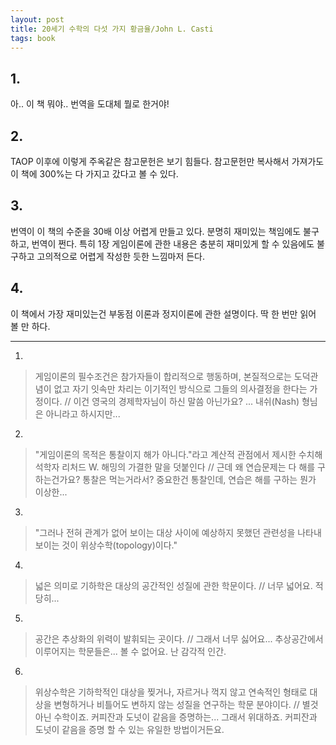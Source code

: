 ```yaml
---
layout: post
title: 20세기 수학의 다섯 가지 황금율/John L. Casti
tags: book
---
```


## 1. 
아.. 이 책 뭐야.. 번역을 도대체 뭘로 한거야!

## 2. 
TAOP 이후에 이렇게 주옥같은 참고문헌은 보기 힘들다. 참고문헌만 복사해서 가져가도 이 책에 300%는 다 가지고 갔다고 볼 수 있다.

## 3. 
번역이 이 책의 수준을 30배 이상 어렵게 만들고 있다. 분명히 재미있는 책임에도 불구하고, 번역이 쩐다. 특히 1장 게임이론에 관한 내용은 충분히 재미있게 할 수 있음에도 불구하고 고의적으로 어렵게 작성한 듯한 느낌마저 든다.

## 4. 
이 책에서 가장 재미있는건 부동점 이론과 정지이론에 관한 설명이다. 딱 한 번만 읽어 볼 만 하다.

- - -
 
1. 
> 게임이론의 필수조건은 참가자들이 합리적으로 행동하며, 본질적으로는 도덕관념이 없고 자기 잇속만 차리는 이기적인 방식으로 그들의 의사결정을 한다는 가정이다. // 이건 영국의 경제학자님이 하신 말씀 아닌가요? ... 내쉬(Nash) 형님은 아니라고 하시지만...

2. 
> "게임이론의 목적은 통찰이지 해가 아니다."라고 계산적 관점에서 제시한 수치해석학자 리처드 W. 해밍의 가결한 말을 덧붙인다 // 근데 왜 연습문제는 다 해를 구하는건가요? 통찰은 먹는거라서? 중요한건 통찰인데, 연습은 해를 구하는 뭔가 이상한...

3. 
> "그러나 전혀 관계가 없어 보이는 대상 사이에 예상하지 못했던 관련성을 나타내 보이는 것이 위상수학(topology)이다."

4. 
> 넓은 의미로 기하학은 대상의 공간적인 성질에 관한 학문이다. // 너무 넓어요. 적당히...

5. 
> 공간은 추상화의 위력이 발휘되는 곳이다. // 그래서 너무 싫어요... 추상공간에서 이루어지는 학문들은... 볼 수 없어요. 난 감각적 인간.

6. 
> 위상수학은 기하학적인 대상을 찢거나, 자르거나 꺽지 않고 연속적인 형태로 대상을 변형하거나 비틀어도 변하지 않는 성질을 연구하는 학문 분야이다. // 별것 아닌 수학이죠. 커피잔과 도넛이 같음을 증명하는... 그래서 위대하죠. 커피잔과 도넛이 같음을 증명 할 수 있는 유일한 방법이거든요.